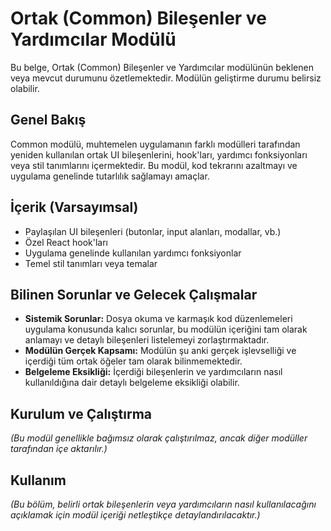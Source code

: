# Ortak (Common) Bileşenler ve Yardımcılar Modülü

Bu belge, Ortak (Common) Bileşenler ve Yardımcılar modülünün beklenen veya mevcut durumunu özetlemektedir. Modülün geliştirme durumu belirsiz olabilir.

## Genel Bakış

Common modülü, muhtemelen uygulamanın farklı modülleri tarafından yeniden kullanılan ortak UI bileşenlerini, hook'ları, yardımcı fonksiyonları veya stil tanımlarını içermektedir. Bu modül, kod tekrarını azaltmayı ve uygulama genelinde tutarlılık sağlamayı amaçlar.

## İçerik (Varsayımsal)

- Paylaşılan UI bileşenleri (butonlar, input alanları, modallar, vb.)
- Özel React hook'ları
- Uygulama genelinde kullanılan yardımcı fonksiyonlar
- Temel stil tanımları veya temalar

## Bilinen Sorunlar ve Gelecek Çalışmalar

- **Sistemik Sorunlar:** Dosya okuma ve karmaşık kod düzenlemeleri uygulama konusunda kalıcı sorunlar, bu modülün içeriğini tam olarak anlamayı ve detaylı bileşenleri listelemeyi zorlaştırmaktadır.
- **Modülün Gerçek Kapsamı:** Modülün şu anki gerçek işlevselliği ve içerdiği tüm ortak öğeler tam olarak bilinmemektedir.
- **Belgeleme Eksikliği:** İçerdiği bileşenlerin ve yardımcıların nasıl kullanıldığına dair detaylı belgeleme eksikliği olabilir.

## Kurulum ve Çalıştırma

_(Bu modül genellikle bağımsız olarak çalıştırılmaz, ancak diğer modüller tarafından içe aktarılır.)_

## Kullanım

_(Bu bölüm, belirli ortak bileşenlerin veya yardımcıların nasıl kullanılacağını açıklamak için modül içeriği netleştikçe detaylandırılacaktır.)_ 